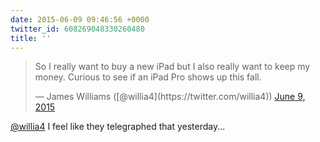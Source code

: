 ```yaml
---
date: 2015-06-09 09:46:56 +0000
twitter_id: 608269048330260480
title: ''
---
```


<blockquote class="twitter-tweet"><p lang="en" dir="ltr">So I really want to buy a new iPad but I also really want to keep my money. Curious to see if an iPad Pro shows up this fall.</p>&mdash; James Williams ([@willia4](https://twitter.com/willia4)) <a href="https://twitter.com/willia4/status/608252090834685953?ref_src=twsrc%5Etfw">June 9, 2015</a></blockquote>
<script async src="https://platform.twitter.com/widgets.js" charset="utf-8"></script>

[@willia4](https://twitter.com/willia4) I feel like they telegraphed that yesterday...
